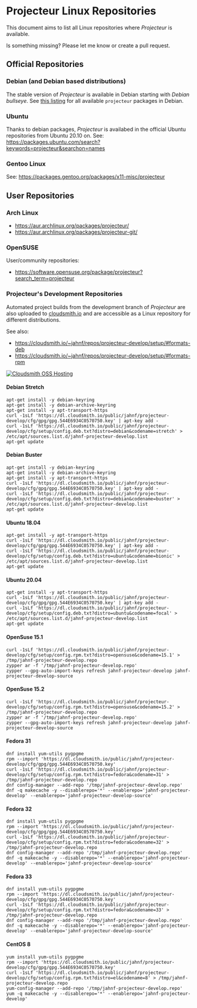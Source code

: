 # Projecteur Linux Repositories

This document aims to list all Linux repositories where _Projecteur_ is available.

Is something missing? Please let me know or create a pull request.

## Official Repositories

### Debian (and Debian based distributions)

The stable version of _Projecteur_ is available in Debian starting
with _Debian bullseye_.
See [this listing](https://packages.debian.org/search?keywords=projecteur&searchon=names&suite=all&section=all)
for all available `projecteur` packages in Debian.

### Ubuntu

Thanks to debian packages, _Projecteur_ is availabed in the official Ubuntu repositories
from Ubuntu 20.10 on. See: https://packages.ubuntu.com/search?keywords=projecteur&searchon=names

### Gentoo Linux

See: https://packages.gentoo.org/packages/x11-misc/projecteur

## User Repositories

### Arch Linux

* https://aur.archlinux.org/packages/projecteur/
* https://aur.archlinux.org/packages/projecteur-git/

### OpenSUSE

User/community repositories:
* https://software.opensuse.org/package/projecteur?search_term=projecteur

### Projecteur's Development Repositories

Automated project builds from the development branch of _Projecteur_ are also
uploaded to [cloudsmith.io](https://cloudsmith.io/~jahnf/repos/projecteur-develop/packages/)
and are accessible as a Linux repository for different distributions.

See also:
 * https://cloudsmith.io/~jahnf/repos/projecteur-develop/setup/#formats-deb
 * https://cloudsmith.io/~jahnf/repos/projecteur-develop/setup/#formats-rpm
 
[![Cloudsmith OSS Hosting](https://img.shields.io/badge/OSS%20hosting%20by-cloudsmith-blue?logo=cloudsmith&style=for-the-badge)](https://cloudsmith.com)

#### Debian Stretch

```
apt-get install -y debian-keyring
apt-get install -y debian-archive-keyring
apt-get install -y apt-transport-https
curl -1sLf 'https://dl.cloudsmith.io/public/jahnf/projecteur-develop/cfg/gpg/gpg.544E6934C0570750.key' | apt-key add -
curl -1sLf 'https://dl.cloudsmith.io/public/jahnf/projecteur-develop/cfg/setup/config.deb.txt?distro=debian&codename=stretch' > /etc/apt/sources.list.d/jahnf-projecteur-develop.list
apt-get update
```

#### Debian Buster

```
apt-get install -y debian-keyring
apt-get install -y debian-archive-keyring
apt-get install -y apt-transport-https
curl -1sLf 'https://dl.cloudsmith.io/public/jahnf/projecteur-develop/cfg/gpg/gpg.544E6934C0570750.key' | apt-key add -
curl -1sLf 'https://dl.cloudsmith.io/public/jahnf/projecteur-develop/cfg/setup/config.deb.txt?distro=debian&codename=buster' > /etc/apt/sources.list.d/jahnf-projecteur-develop.list
apt-get update
```

#### Ubuntu 18.04

```
apt-get install -y apt-transport-https
curl -1sLf 'https://dl.cloudsmith.io/public/jahnf/projecteur-develop/cfg/gpg/gpg.544E6934C0570750.key' | apt-key add -
curl -1sLf 'https://dl.cloudsmith.io/public/jahnf/projecteur-develop/cfg/setup/config.deb.txt?distro=ubuntu&codename=bionic' > /etc/apt/sources.list.d/jahnf-projecteur-develop.list
apt-get update
```

#### Ubuntu 20.04

```
apt-get install -y apt-transport-https
curl -1sLf 'https://dl.cloudsmith.io/public/jahnf/projecteur-develop/cfg/gpg/gpg.544E6934C0570750.key' | apt-key add -
curl -1sLf 'https://dl.cloudsmith.io/public/jahnf/projecteur-develop/cfg/setup/config.deb.txt?distro=ubuntu&codename=focal' > /etc/apt/sources.list.d/jahnf-projecteur-develop.list
apt-get update
```

#### OpenSuse 15.1

```
curl -1sLf 'https://dl.cloudsmith.io/public/jahnf/projecteur-develop/cfg/setup/config.rpm.txt?distro=opensuse&codename=15.1' > /tmp/jahnf-projecteur-develop.repo
zypper ar -f '/tmp/jahnf-projecteur-develop.repo'
zypper --gpg-auto-import-keys refresh jahnf-projecteur-develop jahnf-projecteur-develop-source
```

#### OpenSuse 15.2

```
curl -1sLf 'https://dl.cloudsmith.io/public/jahnf/projecteur-develop/cfg/setup/config.rpm.txt?distro=opensuse&codename=15.2' > /tmp/jahnf-projecteur-develop.repo
zypper ar -f '/tmp/jahnf-projecteur-develop.repo'
zypper --gpg-auto-import-keys refresh jahnf-projecteur-develop jahnf-projecteur-develop-source
```

#### Fedora 31

 ```
dnf install yum-utils pygpgme
rpm --import 'https://dl.cloudsmith.io/public/jahnf/projecteur-develop/cfg/gpg/gpg.544E6934C0570750.key'
curl -1sLf 'https://dl.cloudsmith.io/public/jahnf/projecteur-develop/cfg/setup/config.rpm.txt?distro=fedora&codename=31' > /tmp/jahnf-projecteur-develop.repo
dnf config-manager --add-repo '/tmp/jahnf-projecteur-develop.repo'
dnf -q makecache -y --disablerepo='*' --enablerepo='jahnf-projecteur-develop' --enablerepo='jahnf-projecteur-develop-source'
```

#### Fedora 32

```
dnf install yum-utils pygpgme
rpm --import 'https://dl.cloudsmith.io/public/jahnf/projecteur-develop/cfg/gpg/gpg.544E6934C0570750.key'
curl -1sLf 'https://dl.cloudsmith.io/public/jahnf/projecteur-develop/cfg/setup/config.rpm.txt?distro=fedora&codename=32' > /tmp/jahnf-projecteur-develop.repo
dnf config-manager --add-repo '/tmp/jahnf-projecteur-develop.repo'
dnf -q makecache -y --disablerepo='*' --enablerepo='jahnf-projecteur-develop' --enablerepo='jahnf-projecteur-develop-source'
```

#### Fedora 33

```
dnf install yum-utils pygpgme
rpm --import 'https://dl.cloudsmith.io/public/jahnf/projecteur-develop/cfg/gpg/gpg.544E6934C0570750.key'
curl -1sLf 'https://dl.cloudsmith.io/public/jahnf/projecteur-develop/cfg/setup/config.rpm.txt?distro=fedora&codename=33' > /tmp/jahnf-projecteur-develop.repo
dnf config-manager --add-repo '/tmp/jahnf-projecteur-develop.repo'
dnf -q makecache -y --disablerepo='*' --enablerepo='jahnf-projecteur-develop' --enablerepo='jahnf-projecteur-develop-source'
```

#### CentOS 8

```
yum install yum-utils pygpgme
rpm --import 'https://dl.cloudsmith.io/public/jahnf/projecteur-develop/cfg/gpg/gpg.544E6934C0570750.key'
curl -1sLf 'https://dl.cloudsmith.io/public/jahnf/projecteur-develop/cfg/setup/config.rpm.txt?distro=el&codename=8' > /tmp/jahnf-projecteur-develop.repo
yum-config-manager --add-repo '/tmp/jahnf-projecteur-develop.repo'
yum -q makecache -y --disablerepo='*' --enablerepo='jahnf-projecteur-develop'
```
